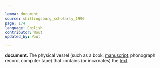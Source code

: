```yaml
---

lemma: document
source: shillingsburg_scholarly_1996
page: 174
language: English
contributor: Wout
updated_by: Wout

---
```


**document.** The physical vessel (such as a book, [manuscript](manuscript.html), phonograph record, computer tape) that contains (or incarnates) the [text](text.html).
